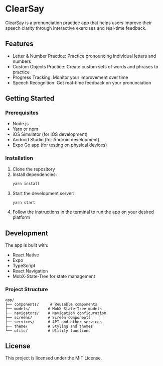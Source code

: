 # ClearSay

ClearSay is a pronunciation practice app that helps users improve their speech clarity through interactive exercises and real-time feedback.

## Features

- Letter & Number Practice: Practice pronouncing individual letters and numbers
- Custom Objects Practice: Create custom sets of words and phrases to practice
- Progress Tracking: Monitor your improvement over time
- Speech Recognition: Get real-time feedback on your pronunciation

## Getting Started

### Prerequisites

- Node.js
- Yarn or npm
- iOS Simulator (for iOS development)
- Android Studio (for Android development)
- Expo Go app (for testing on physical devices)

### Installation

1. Clone the repository
2. Install dependencies:
   ```bash
   yarn install
   ```
3. Start the development server:
   ```bash
   yarn start
   ```
4. Follow the instructions in the terminal to run the app on your desired platform

## Development

The app is built with:
- React Native
- Expo
- TypeScript
- React Navigation
- MobX-State-Tree for state management

### Project Structure

```
app/
├── components/     # Reusable components
├── models/        # MobX-State-Tree models
├── navigators/    # Navigation configuration
├── screens/       # Screen components
├── services/      # API and other services
├── theme/         # Styling and themes
└── utils/         # Utility functions
```

## License

This project is licensed under the MIT License.